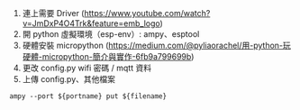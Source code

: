 
1. 連上需要 Driver (https://www.youtube.com/watch?v=JmDxP4O4Trk&feature=emb_logo)
2. 開 python 虛擬環境（esp-env）: ampy、esptool
3. 硬體安裝 micropython (https://medium.com/@pyliaorachel/用-python-玩硬體-micropython-簡介與實作-6fb9a799699b)
4. 更改 config.py wifi 密碼 / mqtt 資料
5. 上傳 config.py、其他檔案
```shell
ampy --port ${portname} put ${filename}
```